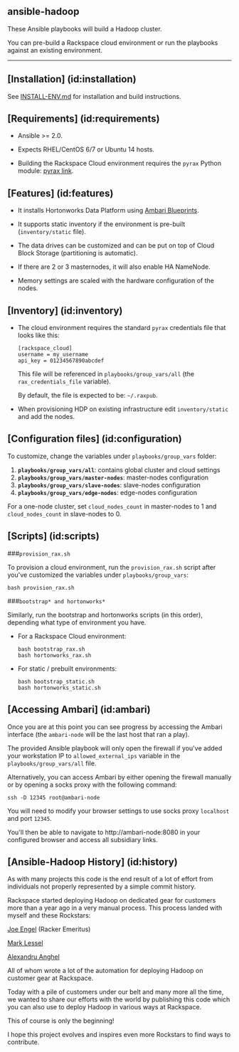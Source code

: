 ansible-hadoop
---------
These Ansible playbooks will build a Hadoop cluster.

You can pre-build a Rackspace cloud environment or run the playbooks against an existing environment.

---

## [Installation] (id:installation)

See [INSTALL-ENV.md](../master/INSTALL-ENV.md) for installation and build instructions.


## [Requirements] (id:requirements)

- Ansible >= 2.0.

- Expects RHEL/CentOS 6/7 or Ubuntu 14 hosts.

- Building the Rackspace Cloud environment requires the `pyrax` Python module: [pyrax link](https://github.com/rackspace/pyrax).


## [Features] (id:features)

- It installs Hortonworks Data Platform using [Ambari Blueprints](https://cwiki.apache.org/confluence/display/AMBARI/Blueprints).

- It supports static inventory if the environment is pre-built (`inventory/static` file).

- The data drives can be customized and can be put on top of Cloud Block Storage (partitioning is automatic).

- If there are 2 or 3 masternodes, it will also enable HA NameNode.

- Memory settings are scaled with the hardware configuration of the nodes.


## [Inventory] (id:inventory)

- The cloud environment requires the standard `pyrax` credentials file that looks like this:
  ````
  [rackspace_cloud]
  username = my_username
  api_key = 01234567890abcdef
  ````
  
  This file will be referenced in `playbooks/group_vars/all` (the `rax_credentials_file` variable).

  By default, the file is expected to be: `~/.raxpub`.

- When provisioning HDP on existing infrastructure edit `inventory/static` and add the nodes.


## [Configuration files] (id:configuration)

To customize, change the variables under `playbooks/group_vars` folder:

1. **`playbooks/group_vars/all`**: contains global cluster and cloud settings
1. **`playbooks/group_vars/master-nodes`**: master-nodes configuration
1. **`playbooks/group_vars/slave-nodes`**: slave-nodes configuration
1. **`playbooks/group_vars/edge-nodes`**: edge-nodes configuration

For a one-node cluster, set `cloud_nodes_count` in master-nodes to 1 and `cloud_nodes_count` in slave-nodes to 0.


## [Scripts] (id:scripts)

###`provision_rax.sh`

To provision a cloud environment, run the `provision_rax.sh` script after you've customized the variables under `playbooks/group_vars`:
````
bash provision_rax.sh
````

###`bootstrap* and hortonworks*`

Similarly, run the bootstrap and hortonworks scripts (in this order), depending what type of environment you have.

- For a Rackspace Cloud environment:
  ````
  bash bootstrap_rax.sh
  bash hortonworks_rax.sh
  ````

- For static / prebuilt environments:
  ````
  bash bootstrap_static.sh
  bash hortonworks_static.sh
  ````


## [Accessing Ambari] (id:ambari)

Once you are at this point you can see progress by accessing the Ambari interface (the `ambari-node` will be the last host that ran a play). 

The provided Ansible playbook will only open the firewall if you've added your workstation IP to `allowed_external_ips` variable in the `playbooks/group_vars/all` file. 

Alternatively, you can access Ambari by either opening the firewall manually or by opening a socks proxy with the following command:

````
ssh -D 12345 root@ambari-node
````

You will need to modify your browser settings to use socks proxy `localhost` and port `12345`. 

You'll then be able to navigate to http://ambari-node:8080 in your configured browser and access all subsidiary links.


## [Ansible-Hadoop History] (id:history)

As with many projects this code is the end result of a lot of effort from individuals not properly represented by a simple commit history. 

Rackspace started deploying Hadoop on dedicated gear for customers more than a year ago in a very manual process. This process landed with myself and these Rockstars:

[Joe Engel](https://github.com/Joeskyyy) (Racker Emeritus)

[Mark Lessel](https://github.com/magglass1)

[Alexandru Anghel](https://github.com/alexandruanghel)

All of whom wrote a lot of the automation for deploying Hadoop on customer gear at Rackspace.

Today with a pile of customers under our belt and many more all the time, we wanted to share our efforts with the world by publishing this code which you can also use to deploy Hadoop in various ways at Rackspace.

This of course is only the beginning! 

I hope this project evolves and inspires even more Rockstars to find ways to contribute.

